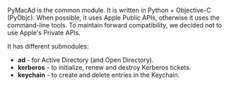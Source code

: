 PyMacAd is the common module. It is written in Python + Objective-C (PyObjc). When possible, it uses Apple Public APIs, otherwise it uses the command-line tools. To maintain forward compatibility, we decided not to use Apple's Private APIs.

It has different submodules:

* **ad** - for Active Directory (and Open Directory).
* **kerberos** - to initialize, renew and destroy Kerberos tickets. 
* **keychain** - to create and delete entries in the Keychain.

